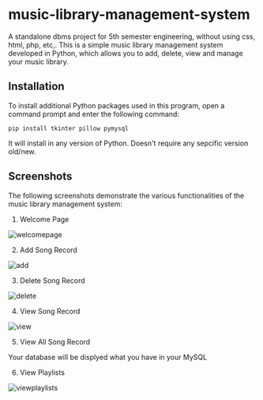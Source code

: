 # music-library-management-system
A standalone dbms project for 5th semester engineering, without using css, html, php, etc,. This is a simple music library management system developed in Python, which allows you to add, delete, view and manage your music library. 

## Installation
To install additional Python packages used in this program, open a command prompt and enter the following command:

```
pip install tkinter pillow pymysql
```

It will install in any version of Python. Doesn't require any sepcific version old/new.
## Screenshots
The following screenshots demonstrate the various functionalities of the music library management system:

1. Welcome Page

![welcomepage](https://user-images.githubusercontent.com/60599324/117186095-2178ed80-adf8-11eb-9cb9-a0c66ab288b2.jpg)

2. Add Song Record

![add](https://user-images.githubusercontent.com/60599324/117186217-3bb2cb80-adf8-11eb-9050-b438687d7b04.jpg)

3. Delete Song Record

![delete](https://user-images.githubusercontent.com/60599324/117186233-42414300-adf8-11eb-8ac0-8f2ab29e8c1c.jpg)

4. View Song Record

![view](https://user-images.githubusercontent.com/60599324/117186335-56854000-adf8-11eb-92a8-7634eba89931.jpg)

5. View All Song Record

Your database will be displyed what you have in your MySQL

6. View Playlists
 
![viewplaylists](https://user-images.githubusercontent.com/60599324/117186491-80d6fd80-adf8-11eb-8f18-0a80ae28077d.jpg)
